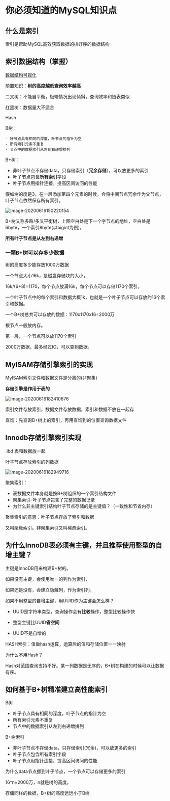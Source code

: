 # 你必须知道的MySQL知识点

## 什么是索引

索引是帮助MySQL高效获取数据的排好序的数据结构

## 索引数据结构（掌握）

[数据结构可视化](https://www.cs.usfca.edu/~galles/visualization/Algorithms.html)

前置知识：**树的高度越低查询效率越高**

二叉树：不能自平衡，极端情况出现倾斜，查询效率和链表类似

红黑树：数据量大不适合

Hash

B树：

	- 叶节点具有相同的深度，叶节点的指针为空
	- 所有索引元素不重复
	- 节点中的数据索引从左到右递增排列

B+树：

- 非叶子节点不存储data，只存储索引（**冗余存储**），可以放更多的索引
- 叶子节点包含**所有索引**字段
- 叶子节点用指针连接，提高区间访问的性能

假如树的度是3，在一层添加第四个元素的时候，会将中间节点冗余作为父节点，叶子节点依然保存所有索引。

![image-20200616150220154](https://gitee.com/jinxin.70/oss/raw/master/uPic/image-20200616150220154_2020_06_16_15_02_20.png)

B+树又称多路/多叉平衡树，上图空白处是下一个字节点的地址，空白处是6byte，一个索引8byte(以bigint为例)。

**所有叶子节点是从左到右递增**

### 一颗B+树可以存多少数据

树的高度多少能存放1000万数据

一个节点大小16k，是磁盘存储块的大小，

16k/(6+8)=1170，每个节点放满16k，每个节点可以存储1170个索引。

一个叶子节点中的每个索引和数据大概1k，也就是一个叶子节点可以存放约16个索引和数据。

一个B+树总共可以存放的数据：1170x1170x16=2000万

根节点一般放内存。

第一层，一个节点可以放1170个索引

2000万数据，最多经过IO，可以查到数据。

## MyISAM存储引擎索引的实现

MyISAM索引文件和数据文件是分离的(非聚集)

**存储引擎是作用于表的**

![image-20200616182410676](https://gitee.com/jinxin.70/oss/raw/master/uPic/image-20200616182410676_2020_06_16_18_24_11.png)

索引文件存放索引，数据文件存放数据，索引和数据不放在一起存

查询：先查询B+树上的索引，再用查询到的位置查询数据文件

## Innodb存储引擎索引实现

.ibd  表和数据放一起

叶子节点存放索引的列数据

![image-20200616182949716](https://gitee.com/jinxin.70/oss/raw/master/uPic/image-20200616182949716_2020_06_16_18_29_50.png)

聚集索引：

- 表数据文件本身就是按B+树组织的一个索引结构文件
- 聚集索引-叶子节点包含了完整的数据记录
- 为什么非主键索引结构叶子节点存储的是主键值？（一致性和节省内存）

聚集索引的意思：叶子节点存放了索引和数据

又叫聚簇索引。非聚集索引又叫稀疏索引。

## 为什么InnoDB表必须有主键，并且推荐使用整型的自增主键？

主键是InnoDB用来构建B+树的。

如果没有主键，会使用唯一的列作为索引，

如果还是没有，会建立隐藏列，作为索引列。



如果不用整型的自增主键，用UUID作为主键会怎么样？

- UUID是字符串类型，查询操作会有**比较**操作，整型比较操作快

- 整型主键比UUID**省空间**

- UUID不是自增的



HASH索引：值做hash运算，运算后的值和存储位置一一映射

为什么不用Hash？

Hash对范围查询支持不好。某一列数据是无序的，B+树在构建的时候可以让数据有序。



## 如何基于B+树精准建立高性能索引

B树

- 叶子节点具有相同的深度，叶子节点的指针为空
- 所有索引元素不重复
- 节点中的数据索引从左到右递增排列

B+树索引

- 非叶子节点不存储data，只存储索引(冗余)，可以放更多的索引
- 叶子节点包含所有索引字段
- 叶子节点用指针连接，提高区间访问的性能

为什么data节点挪到叶子节点，一个节点可以存储更多的索引

16^n=2000万，n就是树的高度，

存储同样的数据，B+树的高度远远小于B树

